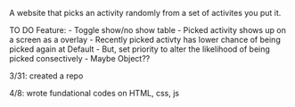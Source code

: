 A website that picks an activity randomly from a set of activites you put it. 

TO DO Feature:
    - Toggle show/no show table 
    - Picked activity shows up on a screen as a overlay
    - Recently picked activty has lower chance of being picked again at Default
        - But, set priority to alter the likelihood of being picked consectively
        - Maybe Object??

3/31: created a repo

4/8: wrote fundational codes on HTML, css, js
